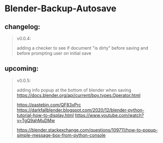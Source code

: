 # Blender-Backup-Autosave

## changelog:

> v0.0.4:
>
> adding a checker to see if document "is dirty" before saving and before prompting user on initial save

## upcoming:

> v0.0.5:
>
> adding info popup at the bottom of blender when saving
> https://docs.blender.org/api/current/bpy.types.Operator.html
>
> https://pastebin.com/QF83xPrc
> https://darkfallblender.blogspot.com/2020/12/blender-python-tutorial-how-to-display.html
> https://www.youtube.com/watch?v=TgQ9ahMuDMw
>
> https://blender.stackexchange.com/questions/109711/how-to-popup-simple-message-box-from-python-console
